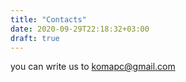 ```yaml
---
title: "Contacts"
date: 2020-09-29T22:18:32+03:00
draft: true
---
```

you can write us to komapc@gmail.com